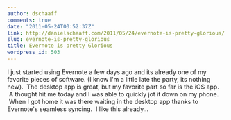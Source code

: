 ```yaml
---
author: dschaaff
comments: true
date: "2011-05-24T00:52:37Z"
link: http://danielschaaff.com/2011/05/24/evernote-is-pretty-glorious/
slug: evernote-is-pretty-glorious
title: Evernote is pretty Glorious
wordpress_id: 503
---
```


 I just started using Evernote a few days ago and its already one of my favorite pieces of software. (I know I'm a little late the party, its nothing new).  The desktop app is great, but my favorite part so far is the iOS app.  A thought hit me today and I was able to quickly jot it down on my phone.  When I got home it was there waiting in the desktop app thanks to Evernote's seamless syncing.  I like this already…
